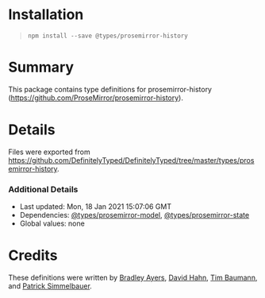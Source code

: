 # Installation
> `npm install --save @types/prosemirror-history`

# Summary
This package contains type definitions for prosemirror-history (https://github.com/ProseMirror/prosemirror-history).

# Details
Files were exported from https://github.com/DefinitelyTyped/DefinitelyTyped/tree/master/types/prosemirror-history.

### Additional Details
 * Last updated: Mon, 18 Jan 2021 15:07:06 GMT
 * Dependencies: [@types/prosemirror-model](https://npmjs.com/package/@types/prosemirror-model), [@types/prosemirror-state](https://npmjs.com/package/@types/prosemirror-state)
 * Global values: none

# Credits
These definitions were written by [Bradley Ayers](https://github.com/bradleyayers), [David Hahn](https://github.com/davidka), [Tim Baumann](https://github.com/timjb), and [Patrick Simmelbauer](https://github.com/patsimm).
